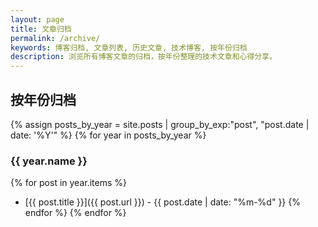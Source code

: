 ```yaml
---
layout: page
title: 文章归档
permalink: /archive/
keywords: 博客归档, 文章列表, 历史文章, 技术博客, 按年份归档
description: 浏览所有博客文章的归档，按年份整理的技术文章和心得分享。
---
```


## 按年份归档
{% assign posts_by_year = site.posts | group_by_exp:"post", "post.date | date: '%Y'" %}
{% for year in posts_by_year %}
### {{ year.name }}
{% for post in year.items %}
- [{{ post.title }}]({{ post.url }}) - {{ post.date | date: "%m-%d" }}
{% endfor %}
{% endfor %}
